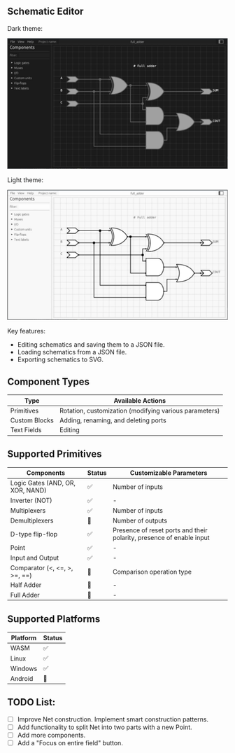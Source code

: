 ## Schematic Editor

Dark theme:

![](assets/common/example_dark.jpg)

Light theme:

![](assets/common/example_light.jpg)

Key features:
* Editing schematics and saving them to a JSON file.
* Loading schematics from a JSON file.
* Exporting schematics to SVG.

## Component Types

|Type|Available Actions|
|-|-|
|Primitives|Rotation, customization (modifying various parameters)|
|Custom Blocks|Adding, renaming, and deleting ports|
|Text Fields|Editing|

## Supported Primitives
|Components|Status|Customizable Parameters|
|-|-|-|
|Logic Gates (AND, OR, XOR, NAND)|✅| Number of inputs|
|Inverter (NOT) |✅| -|
|Multiplexers|✅|Number of inputs|
|Demultiplexers|🔄|Number of outputs|
|D-type flip-flop|✅|Presence of reset ports and their polarity, presence of enable input|
|Point|✅|-|
|Input and Output|✅|-|
|Comparator (<, <=, >, >=, ==)|🔄|Comparison operation type|
|Half Adder|🔄|-|
|Full Adder|🔄|-|

## Supported Platforms
|Platform|Status|
|-|-|
|WASM|✅|
|Linux|✅|
|Windows|✅|
|Android|🔄|

## TODO List:
* [ ] Improve Net construction. Implement smart construction patterns.
* [ ] Add functionality to split Net into two parts with a new Point.
* [ ] Add more components.
* [ ] Add a "Focus on entire field" button.
